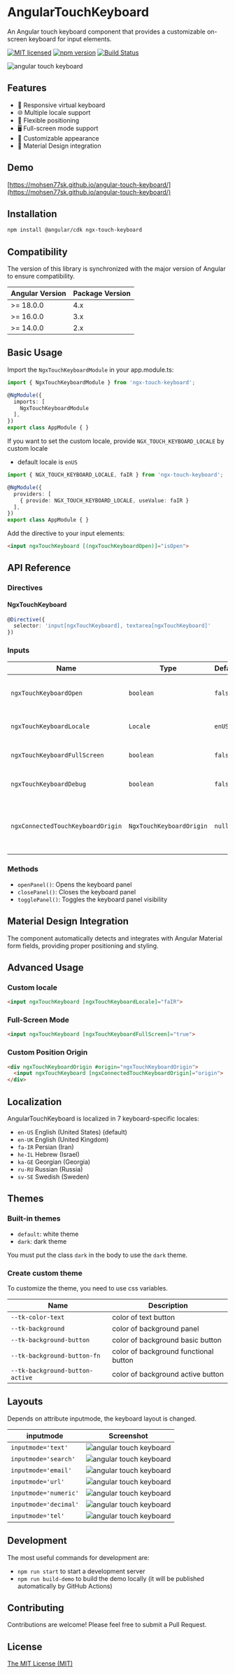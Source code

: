 # AngularTouchKeyboard

An Angular touch keyboard component that provides a customizable on-screen keyboard for input elements.

[![MIT licensed](https://img.shields.io/badge/license-MIT-blue.svg)](LICENSE) [![npm version](https://badge.fury.io/js/ngx-touch-keyboard.svg)](http://badge.fury.io/js/ngx-touch-keyboard) [![Build Status](https://github.com/mohsen77sk/angular-touch-keyboard/workflows/main/badge.svg)](https://github.com/mohsen77sk/angular-touch-keyboard/actions)

![angular touch keyboard](https://mohsen77sk.github.io/angular-touch-keyboard/assets/images/angularTouchKeyboard.png)

## Features

- 📱 Responsive virtual keyboard
- 🌐 Multiple locale support
- 🎯 Flexible positioning
- 🖥️ Full-screen mode support
- 🎨 Customizable appearance
- 🔧 Material Design integration

## Demo

[https://mohsen77sk.github.io/angular-touch-keyboard/](https://mohsen77sk.github.io/angular-touch-keyboard/)

## Installation

```bash
npm install @angular/cdk ngx-touch-keyboard
```

## Compatibility

The version of this library is synchronized with the major version of Angular to ensure compatibility.

| Angular Version | Package Version |
| --------------- | --------------- |
| >= 18.0.0       | 4.x             |
| >= 16.0.0       | 3.x             |
| >= 14.0.0       | 2.x             |

## Basic Usage

Import the `NgxTouchKeyboardModule` in your app.module.ts:

```typescript
import { NgxTouchKeyboardModule } from 'ngx-touch-keyboard';

@NgModule({
  imports: [
    NgxTouchKeyboardModule
  ],
})
export class AppModule { }
```

If you want to set the custom locale, provide `NGX_TOUCH_KEYBOARD_LOCALE` by custom locale

- default locale is `enUS`

```typescript
import { NGX_TOUCH_KEYBOARD_LOCALE, faIR } from 'ngx-touch-keyboard';

@NgModule({
  providers: [
    { provide: NGX_TOUCH_KEYBOARD_LOCALE, useValue: faIR }
  ],
})
export class AppModule { }
```

Add the directive to your input elements:

```html
<input ngxTouchKeyboard [(ngxTouchKeyboardOpen)]="isOpen">
```

## API Reference

### Directives

#### NgxTouchKeyboard

```typescript
@Directive({
  selector: 'input[ngxTouchKeyboard], textarea[ngxTouchKeyboard]'
})
```

### Inputs

| Name                              | Type                     | Default | Description                                    |
| --------------------------------- | ------------------------ | ------- | ---------------------------------------------- |
| `ngxTouchKeyboardOpen`            | `boolean`                | `false` | Controls the visibility of the keyboard        |
| `ngxTouchKeyboardLocale`          | `Locale`                 | `enUS`  | Sets the keyboard locale                       |
| `ngxTouchKeyboardFullScreen`      | `boolean`                | `false` | Enables full-screen mode                       |
| `ngxTouchKeyboardDebug`           | `boolean`                | `false` | Enables debug mode                             |
| `ngxConnectedTouchKeyboardOrigin` | `NgxTouchKeyboardOrigin` | `null`  | Sets a custom origin for the keyboard position |

### Methods

- `openPanel()`: Opens the keyboard panel
- `closePanel()`: Closes the keyboard panel
- `togglePanel()`: Toggles the keyboard panel visibility

## Material Design Integration

The component automatically detects and integrates with Angular Material form fields, providing proper positioning and styling.

## Advanced Usage

### Custom locale

```html
<input ngxTouchKeyboard [ngxTouchKeyboardLocale]="faIR">
```

### Full-Screen Mode

```html
<input ngxTouchKeyboard [ngxTouchKeyboardFullScreen]="true">
```

### Custom Position Origin

```html
<div ngxTouchKeyboardOrigin #origin="ngxTouchKeyboardOrigin">
  <input ngxTouchKeyboard [ngxConnectedTouchKeyboardOrigin]="origin">
</div>
```

## Localization

AngularTouchKeyboard is localized in 7 keyboard-specific locales:

* `en-US` English (United States) (default)
* `en-UK` English (United Kingdom)
* `fa-IR` Persian (Iran)
* `he-IL` Hebrew (Israel)
* `ka-GE` Georgian (Georgia)
* `ru-RU` Russian (Russia)
* `sv-SE` Swedish (Sweden)

## Themes

### Built-in themes

* `default`: white theme
* `dark`: dark theme

You must put the class `dark` in the body to use the `dark` theme.

### Create custom theme

To customize the theme, you need to use css variables.

| Name                            | Description                           |
| ------------------------------- | ------------------------------------- |
| `--tk-color-text`               | color of text button                  |
| `--tk-background`               | color of background panel             |
| `--tk-background-button`        | color of background basic button      |
| `--tk-background-button-fn`     | color of background functional button |
| `--tk-background-button-active` | color of background active button     |

## Layouts

Depends on attribute inputmode, the keyboard layout is changed.

| inputmode             | Screenshot                                                                                               |
| --------------------- | -------------------------------------------------------------------------------------------------------- |
| `inputmode='text'`    | ![angular touch keyboard](https://mohsen77sk.github.io/angular-touch-keyboard/assets/images/text.png)    |
| `inputmode='search'`  | ![angular touch keyboard](https://mohsen77sk.github.io/angular-touch-keyboard/assets/images/search.png)  |
| `inputmode='email'`   | ![angular touch keyboard](https://mohsen77sk.github.io/angular-touch-keyboard/assets/images/email.png)   |
| `inputmode='url'`     | ![angular touch keyboard](https://mohsen77sk.github.io/angular-touch-keyboard/assets/images/url.png)     |
| `inputmode='numeric'` | ![angular touch keyboard](https://mohsen77sk.github.io/angular-touch-keyboard/assets/images/number.png)  |
| `inputmode='decimal'` | ![angular touch keyboard](https://mohsen77sk.github.io/angular-touch-keyboard/assets/images/decimal.png) |
| `inputmode='tel'`     | ![angular touch keyboard](https://mohsen77sk.github.io/angular-touch-keyboard/assets/images/tel.png)     |

## Development

The most useful commands for development are:

* `npm run start` to start a development server
* `npm run build-demo` to build the demo locally (it will be published automatically by GitHub Actions)

## Contributing

Contributions are welcome! Please feel free to submit a Pull Request.

## License

[The MIT License (MIT)](LICENSE)
